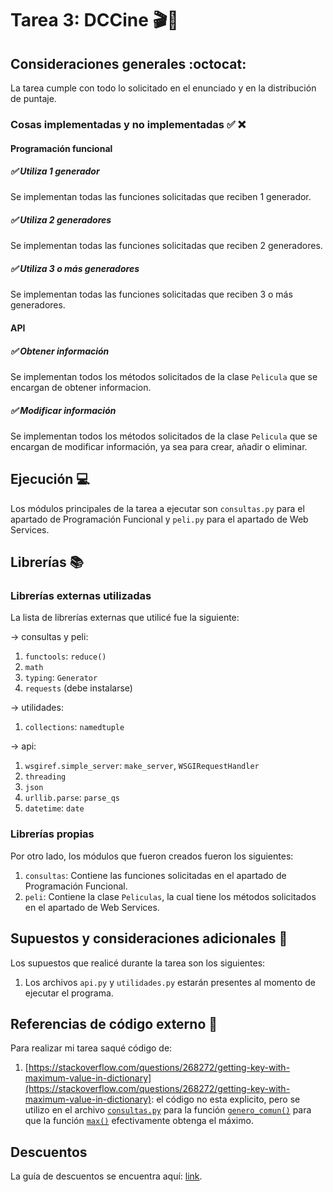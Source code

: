 # Tarea 3: DCCine 🎬🎥


## Consideraciones generales :octocat:

La tarea cumple con todo lo solicitado en el enunciado y en la distribución de puntaje.

### Cosas implementadas y no implementadas :white_check_mark: :x:


####  Programación funcional
##### ✅ Utiliza 1 generador
Se implementan todas las funciones solicitadas que reciben 1 generador.
##### ✅ Utiliza 2 generadores
Se implementan todas las funciones solicitadas que reciben 2 generadores.
##### ✅ Utiliza 3 o más generadores
Se implementan todas las funciones solicitadas que reciben 3 o más generadores.
####  API
##### ✅ Obtener información
Se implementan todos los métodos solicitados de la clase ```Pelicula``` que se encargan de obtener informacion.
##### ✅ Modificar información
Se implementan todos los métodos solicitados de la clase ```Pelicula``` que se encargan de modificar información, ya sea para crear, añadir o eliminar.

## Ejecución :computer:
Los módulos principales de la tarea a ejecutar son  ```consultas.py``` para el apartado de Programación Funcional y ```peli.py``` para el apartado de Web Services.


## Librerías :books:
### Librerías externas utilizadas
La lista de librerías externas que utilicé fue la siguiente:

-> consultas y peli:
1. ```functools```: ```reduce()```
2. ```math```
3. ```typing```: ```Generator```
4. ```requests``` (debe instalarse)

-> utilidades:
1. ```collections```: ```namedtuple```

-> api:
1. ```wsgiref.simple_server```: ```make_server```, ```WSGIRequestHandler```
2. ```threading```
3. ```json```
4. ```urllib.parse```: ```parse_qs```
5. ```datetime```: ```date```

### Librerías propias
Por otro lado, los módulos que fueron creados fueron los siguientes:

1. ```consultas```: Contiene las funciones solicitadas en el apartado de Programación Funcional.
2. ```peli```: Contiene la clase ```Peliculas```, la cual tiene los métodos solicitados en el apartado de Web Services.

## Supuestos y consideraciones adicionales :thinking:
Los supuestos que realicé durante la tarea son los siguientes:

1. Los archivos ```api.py``` y ```utilidades.py``` estarán presentes al momento de ejecutar el programa.


## Referencias de código externo :book:

Para realizar mi tarea saqué código de:
1. [https://stackoverflow.com/questions/268272/getting-key-with-maximum-value-in-dictionary](https://stackoverflow.com/questions/268272/getting-key-with-maximum-value-in-dictionary): el código no esta explicito, pero se utilizo en el archivo [```consultas.py```](/consultas.py) para la función [```genero_comun()```](/consultas.py#L204) para que la función [```max()```](/consultas.py#L220) efectivamente obtenga el máximo.

## Descuentos
La guía de descuentos se encuentra aquí: [link](https://github.com/IIC2233/Syllabus/blob/main/Tareas/Bases%20Generales%20de%20Tareas%20-%20IIC2233.pdf).